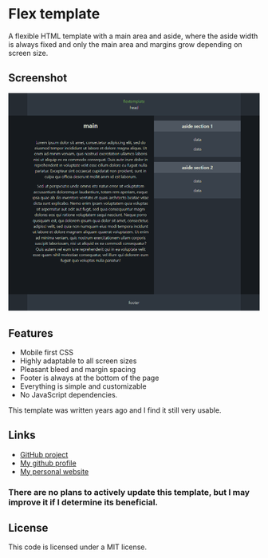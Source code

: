 # Flex template

A flexible HTML template with a main area and aside, where the aside width is always fixed and only the main area and margins grow depending on screen size.

## Screenshot

![Flex template image screenshot](screenshot.png)

## Features

- Mobile first CSS
- Highly adaptable to all screen sizes
- Pleasant bleed and margin spacing
- Footer is always at the bottom of the page
- Everything is simple and customizable
- No JavaScript dependencies.

This template was written years ago and I find it still very usable.

## Links

- [GitHub project](https://github.com/nelson-pires/flex-template)
- [My github profile](https://github.com/nelson-pires)
- [My personal website](https://nelsonpires.com)

### There are no plans to actively update this template, but I may improve it if I determine its beneficial.

## License

This code is licensed under a MIT license.